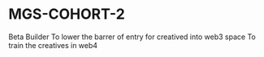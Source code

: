 # MGS-COHORT-2
Beta Builder 
To lower the barrer of entry for creatived into web3 space
To train the creatives in web4
